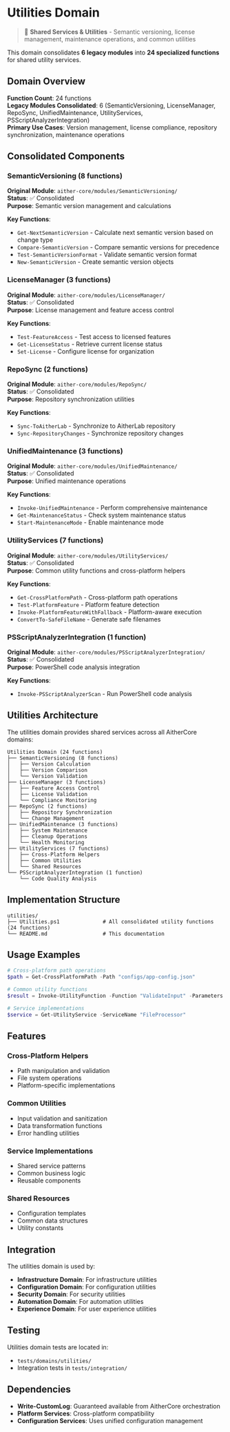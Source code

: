 # Utilities Domain

> 🔧 **Shared Services & Utilities** - Semantic versioning, license management, maintenance operations, and common utilities

This domain consolidates **6 legacy modules** into **24 specialized functions** for shared utility services.

## Domain Overview

**Function Count**: 24 functions  
**Legacy Modules Consolidated**: 6 (SemanticVersioning, LicenseManager, RepoSync, UnifiedMaintenance, UtilityServices, PSScriptAnalyzerIntegration)  
**Primary Use Cases**: Version management, license compliance, repository synchronization, maintenance operations

## Consolidated Components

### SemanticVersioning (8 functions)
**Original Module**: `aither-core/modules/SemanticVersioning/`  
**Status**: ✅ Consolidated  
**Purpose**: Semantic version management and calculations

**Key Functions**:
- `Get-NextSemanticVersion` - Calculate next semantic version based on change type
- `Compare-SemanticVersion` - Compare semantic versions for precedence
- `Test-SemanticVersionFormat` - Validate semantic version format
- `New-SemanticVersion` - Create semantic version objects

### LicenseManager (3 functions)
**Original Module**: `aither-core/modules/LicenseManager/`  
**Status**: ✅ Consolidated  
**Purpose**: License management and feature access control

**Key Functions**:
- `Test-FeatureAccess` - Test access to licensed features
- `Get-LicenseStatus` - Retrieve current license status
- `Set-License` - Configure license for organization

### RepoSync (2 functions)
**Original Module**: `aither-core/modules/RepoSync/`  
**Status**: ✅ Consolidated  
**Purpose**: Repository synchronization utilities

**Key Functions**:
- `Sync-ToAitherLab` - Synchronize to AitherLab repository
- `Sync-RepositoryChanges` - Synchronize repository changes

### UnifiedMaintenance (3 functions)
**Original Module**: `aither-core/modules/UnifiedMaintenance/`  
**Status**: ✅ Consolidated  
**Purpose**: Unified maintenance operations

**Key Functions**:
- `Invoke-UnifiedMaintenance` - Perform comprehensive maintenance
- `Get-MaintenanceStatus` - Check system maintenance status
- `Start-MaintenanceMode` - Enable maintenance mode

### UtilityServices (7 functions)
**Original Module**: `aither-core/modules/UtilityServices/`  
**Status**: ✅ Consolidated  
**Purpose**: Common utility functions and cross-platform helpers

**Key Functions**:
- `Get-CrossPlatformPath` - Cross-platform path operations
- `Test-PlatformFeature` - Platform feature detection
- `Invoke-PlatformFeatureWithFallback` - Platform-aware execution
- `ConvertTo-SafeFileName` - Generate safe filenames

### PSScriptAnalyzerIntegration (1 function)
**Original Module**: `aither-core/modules/PSScriptAnalyzerIntegration/`  
**Status**: ✅ Consolidated  
**Purpose**: PowerShell code analysis integration

**Key Functions**:
- `Invoke-PSScriptAnalyzerScan` - Run PowerShell code analysis

## Utilities Architecture

The utilities domain provides shared services across all AitherCore domains:

```
Utilities Domain (24 functions)
├── SemanticVersioning (8 functions)
│   ├── Version Calculation
│   ├── Version Comparison  
│   └── Version Validation
├── LicenseManager (3 functions)
│   ├── Feature Access Control
│   ├── License Validation
│   └── Compliance Monitoring
├── RepoSync (2 functions)
│   ├── Repository Synchronization
│   └── Change Management
├── UnifiedMaintenance (3 functions)
│   ├── System Maintenance
│   ├── Cleanup Operations
│   └── Health Monitoring
├── UtilityServices (7 functions)
│   ├── Cross-Platform Helpers
│   ├── Common Utilities
│   └── Shared Resources
└── PSScriptAnalyzerIntegration (1 function)
    └── Code Quality Analysis
```

## Implementation Structure

```
utilities/
├── Utilities.ps1              # All consolidated utility functions (24 functions)
└── README.md                  # This documentation
```

## Usage Examples

```powershell
# Cross-platform path operations
$path = Get-CrossPlatformPath -Path "configs/app-config.json"

# Common utility functions
$result = Invoke-UtilityFunction -Function "ValidateInput" -Parameters @{Input = $userInput}

# Service implementations
$service = Get-UtilityService -ServiceName "FileProcessor"
```

## Features

### Cross-Platform Helpers
- Path manipulation and validation
- File system operations
- Platform-specific implementations

### Common Utilities
- Input validation and sanitization
- Data transformation functions
- Error handling utilities

### Service Implementations
- Shared service patterns
- Common business logic
- Reusable components

### Shared Resources
- Configuration templates
- Common data structures
- Utility constants

## Integration

The utilities domain is used by:
- **Infrastructure Domain**: For infrastructure utilities
- **Configuration Domain**: For configuration utilities
- **Security Domain**: For security utilities
- **Automation Domain**: For automation utilities
- **Experience Domain**: For user experience utilities

## Testing

Utilities domain tests are located in:
- `tests/domains/utilities/`
- Integration tests in `tests/integration/`

## Dependencies

- **Write-CustomLog**: Guaranteed available from AitherCore orchestration
- **Platform Services**: Cross-platform compatibility
- **Configuration Services**: Uses unified configuration management